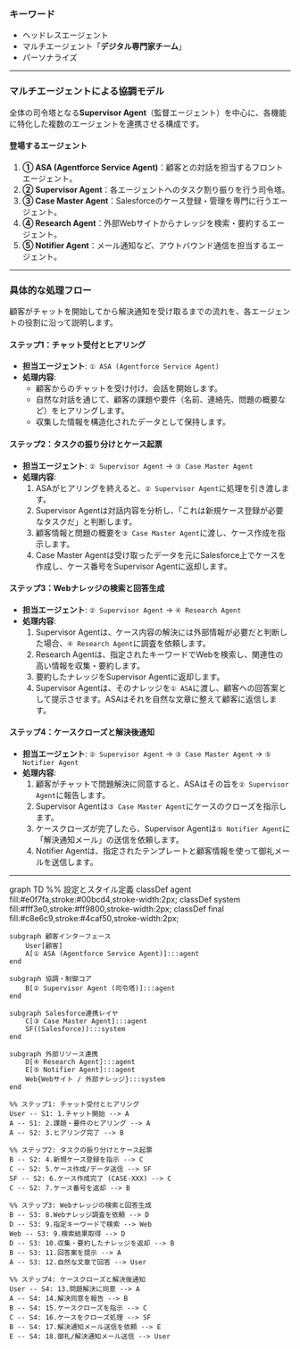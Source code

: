 ### キーワード
- ヘッドレスエージェント
- マルチエージェント「**デジタル専門家チーム**」
- パーソナライズ

---

### マルチエージェントによる協調モデル

全体の司令塔となる**Supervisor Agent**（監督エージェント）を中心に、各機能に特化した複数のエージェントを連携させる構成です。

#### 登場するエージェント
1.  **① ASA (Agentforce Service Agent)**：顧客との対話を担当するフロントエージェント。
2.  **② Supervisor Agent**：各エージェントへのタスク割り振りを行う司令塔。
3.  **③ Case Master Agent**：Salesforceのケース登録・管理を専門に行うエージェント。
4.  **④ Research Agent**：外部Webサイトからナレッジを検索・要約するエージェント。
5.  **⑤ Notifier Agent**：メール通知など、アウトバウンド通信を担当するエージェント。

---

### 具体的な処理フロー

顧客がチャットを開始してから解決通知を受け取るまでの流れを、各エージェントの役割に沿って説明します。

#### **ステップ1：チャット受付とヒアリング**
* **担当エージェント**: `① ASA (Agentforce Service Agent)`
* **処理内容**:
    * 顧客からのチャットを受け付け、会話を開始します。
    * 自然な対話を通じて、顧客の課題や要件（名前、連絡先、問題の概要など）をヒアリングします。
    * 収集した情報を構造化されたデータとして保持します。

#### **ステップ2：タスクの振り分けとケース起票**
* **担当エージェント**: `② Supervisor Agent` → `③ Case Master Agent`
* **処理内容**:
    1.  ASAがヒアリングを終えると、`② Supervisor Agent`に処理を引き渡します。
    2.  Supervisor Agentは対話内容を分析し、「これは新規ケース登録が必要なタスクだ」と判断します。
    3.  顧客情報と問題の概要を`③ Case Master Agent`に渡し、ケース作成を指示します。
    4.  Case Master Agentは受け取ったデータを元にSalesforce上でケースを作成し、ケース番号をSupervisor Agentに返却します。

#### **ステップ3：Webナレッジの検索と回答生成**
* **担当エージェント**: `② Supervisor Agent` → `④ Research Agent`
* **処理内容**:
    1.  Supervisor Agentは、ケース内容の解決には外部情報が必要だと判断した場合、`④ Research Agent`に調査を依頼します。
    2.  Research Agentは、指定されたキーワードでWebを検索し、関連性の高い情報を収集・要約します。
    3.  要約したナレッジをSupervisor Agentに返却します。
    4.  Supervisor Agentは、そのナレッジを`① ASA`に渡し、顧客への回答案として提示させます。ASAはそれを自然な文章に整えて顧客に返信します。

#### **ステップ4：ケースクローズと解決後通知**
* **担当エージェント**: `② Supervisor Agent` → `③ Case Master Agent` → `⑤ Notifier Agent`
* **処理内容**:
    1.  顧客がチャットで問題解決に同意すると、ASAはその旨を`② Supervisor Agent`に報告します。
    2.  Supervisor Agentは`③ Case Master Agent`にケースのクローズを指示します。
    3.  ケースクローズが完了したら、Supervisor Agentは`⑤ Notifier Agent`に「解決通知メール」の送信を依頼します。
    4.  Notifier Agentは、指定されたテンプレートと顧客情報を使って御礼メールを送信します。

---

graph TD
    %% 設定とスタイル定義
    classDef agent fill:#e0f7fa,stroke:#00bcd4,stroke-width:2px;
    classDef system fill:#fff3e0,stroke:#ff9800,stroke-width:2px;
    classDef final fill:#c8e6c9,stroke:#4caf50,stroke-width:2px;

    subgraph 顧客インターフェース
        User[顧客]
        A[① ASA (Agentforce Service Agent)]:::agent
    end

    subgraph 協調・制御コア
        B[② Supervisor Agent (司令塔)]:::agent
    end

    subgraph Salesforce連携レイヤ
        C[③ Case Master Agent]:::agent
        SF((Salesforce)):::system
    end

    subgraph 外部リソース連携
        D[④ Research Agent]:::agent
        E[⑤ Notifier Agent]:::agent
        Web{Webサイト / 外部ナレッジ}:::system
    end

    %% ステップ1: チャット受付とヒアリング
    User -- S1: 1.チャット開始 --> A
    A -- S1: 2.課題・要件のヒアリング --> A
    A -- S2: 3.ヒアリング完了 --> B

    %% ステップ2: タスクの振り分けとケース起票
    B -- S2: 4.新規ケース登録を指示 --> C
    C -- S2: 5.ケース作成/データ送信 --> SF
    SF -- S2: 6.ケース作成完了 (CASE-XXX) --> C
    C -- S2: 7.ケース番号を返却 --> B

    %% ステップ3: Webナレッジの検索と回答生成
    B -- S3: 8.Webナレッジ調査を依頼 --> D
    D -- S3: 9.指定キーワードで検索 --> Web
    Web -- S3: 9.検索結果取得 --> D
    D -- S3: 10.収集・要約したナレッジを返却 --> B
    B -- S3: 11.回答案を提示 --> A
    A -- S3: 12.自然な文章で回答 --> User

    %% ステップ4: ケースクローズと解決後通知
    User -- S4: 13.問題解決に同意 --> A
    A -- S4: 14.解決同意を報告 --> B
    B -- S4: 15.ケースクローズを指示 --> C
    C -- S4: 16.ケースをクローズ処理 --> SF
    B -- S4: 17.解決通知メール送信を依頼 --> E
    E -- S4: 18.御礼/解決通知メール送信 --> User
